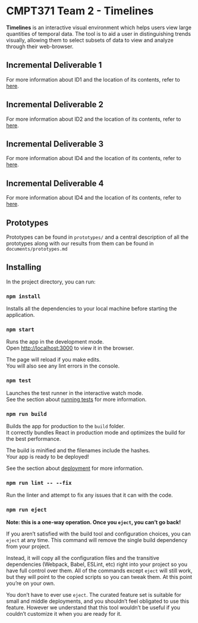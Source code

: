 # CMPT371 Team 2 - Timelines

**Timelines** is an interactive visual environment which helps users view large quantities of temporal data. The tool is to aid a user in distinguishing trends visually, allowing them to select subsets of data to view and analyze through their web-browser.

## Incremental Deliverable 1

For more information about ID1 and the location of its contents, refer to [here](https://github.com/UniversityOfSaskatchewanCMPT371/term-project-fall2019-team-2/tree/ID1/documents/ID1).

## Incremental Deliverable 2

For more information about ID2 and the location of its contents, refer to [here](https://github.com/UniversityOfSaskatchewanCMPT371/term-project-fall2019-team-2/tree/ID2/documents/ID2).

## Incremental Deliverable 3

For more information about ID4 and the location of its contents, refer to [here](https://github.com/UniversityOfSaskatchewanCMPT371/term-project-fall2019-team-2/tree/ID3/documents/ID3).

## Incremental Deliverable 4

For more information about ID4 and the location of its contents, refer to [here](https://github.com/UniversityOfSaskatchewanCMPT371/term-project-fall2019-team-2/tree/ID4/documents/ID4). 

## Prototypes

Prototypes can be found in `prototypes/` and a central description of all the prototypes 
along with our results from them can be found in `documents/prototypes.md`

## Installing

In the project directory, you can run:

### `npm install`

Installs all the dependencies to your local machine before starting the application.

### `npm start`

Runs the app in the development mode.<br />
Open [http://localhost:3000](http://localhost:3000) to view it in the browser.

The page will reload if you make edits.<br />
You will also see any lint errors in the console.

### `npm test`

Launches the test runner in the interactive watch mode.<br />
See the section about [running tests](https://facebook.github.io/create-react-app/docs/running-tests) for more information.

### `npm run build`

Builds the app for production to the `build` folder.<br />
It correctly bundles React in production mode and optimizes the build for the best performance.

The build is minified and the filenames include the hashes.<br />
Your app is ready to be deployed!

See the section about [deployment](https://facebook.github.io/create-react-app/docs/deployment) for more information.

### `npm run lint -- --fix`

Run the linter and attempt to fix any issues that it can with the code.

### `npm run eject`

**Note: this is a one-way operation. Once you `eject`, you can’t go back!**

If you aren’t satisfied with the build tool and configuration choices, you can `eject` at any time. This command will remove the single build dependency from your project.

Instead, it will copy all the configuration files and the transitive dependencies (Webpack, Babel, ESLint, etc) right into your project so you have full control over them. All of the commands except `eject` will still work, but they will point to the copied scripts so you can tweak them. At this point you’re on your own.

You don’t have to ever use `eject`. The curated feature set is suitable for small and middle deployments, and you shouldn’t feel obligated to use this feature. However we understand that this tool wouldn’t be useful if you couldn’t customize it when you are ready for it.
